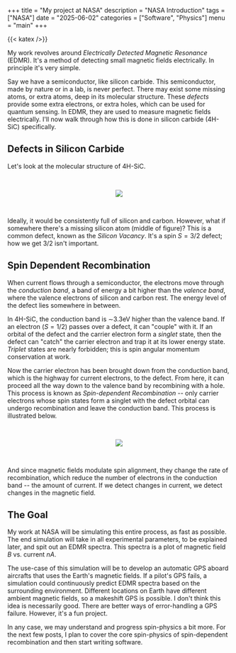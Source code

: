+++ 
title = "My project at NASA" 
description = "NASA Introduction" 
tags = ["NASA"]
date = "2025-06-02" 
categories = ["Software", "Physics"] 
menu = "main"
+++

{{< katex />}}

My work revolves around *Electrically Detected Magnetic Resonance* (EDMR). It's
a method of detecting small magnetic fields electrically. In principle it's very
simple. 

Say we have a semiconductor, like silicon carbide. This semiconductor, made by
nature or in a lab, is never perfect. There may exist some missing atoms, or extra
atoms, deep in its molecular structure. These *defects* provide some extra
electrons, or extra holes, which can be used for quantum sensing. In EDMR, they
are used to measure magnetic fields electrically. I'll now walk through how this
is done in silicon carbide (4H-SiC) specifically.

## Defects in Silicon Carbide

Let's look at the molecular structure of 4H-SiC. 

<br>

<p align="center">
  <img src="/4h-sic.svg">
</p>


<br>

Ideally, it would be consistently full of silicon and carbon. However, what if 
somewhere there's a missing silicon atom (middle of figure)? This is a common defect, known as the
*Silicon Vacancy*. It's a spin $S=3/2$ defect; how we get 3/2 isn't important.  

## Spin Dependent Recombination

When current flows through a semiconductor, the electrons move through the
*conduction band*, a band of energy a bit higher than the *valence band*, where
the valence electrons of silicon and carbon rest.
The energy level of the defect lies somewhere in between. 

In 4H-SiC, the conduction band is $\sim$3.3eV higher than the valence band.
If an electron ($S=1/2$) passes over a defect, it can "couple" with it. If an
orbital of the defect and the carrier electron form a *singlet* state, then the
defect can "catch" the carrier electron and trap it at its lower
energy state. *Triplet* states are nearly forbidden; this is spin angular momentum
conservation at work. 

Now the carrier electron has been brought down from the conduction band, which
is the highway for current electrons, to the defect. From here, it can proceed
all the way down to the valence band by recombining with a hole. This process is
known as *Spin-dependent Recombination* -- only carrier electrons whose spin
states form a singlet with the defect orbital can undergo recombination and
leave the conduction band. This process is illustrated below.

<br>

<p align="center">
  <img src="/sdr.svg">
</p>

<br>

And since magnetic fields modulate spin alignment, they change the rate of recombination,
which reduce the number of electrons in the conduction band -- the amount of
current. If we detect changes in current, we detect changes in the magnetic
field.

## The Goal 

My work at NASA will be simulating this entire process, as fast as possible. The
end simulation will take in all experimental parameters, to be explained later,
and spit out an EDMR spectra. This spectra is a plot of magnetic field $B$ vs.
current $nA$. 

The use-case of this simulation will be to develop an automatic GPS aboard
aircrafts that uses the Earth's magnetic fields. If a pilot's GPS fails, a
simulation could continuously predict EDMR spectra based on the surrounding 
environment. Different locations on Earth have different ambient magnetic
fields, so a makeshift GPS is possible. I don't think this idea is necessarily good. 
There are better ways of error-handling a GPS failure. However, it's a fun project.

In any case, we may understand and progress spin-physics a bit more. For the
next few posts, I plan to cover the core spin-physics of spin-dependent
recombination and then start writing software.  


